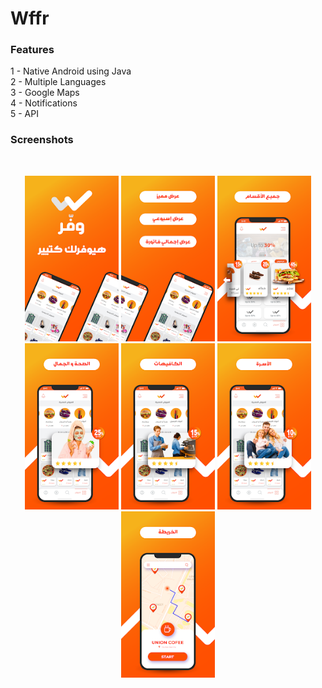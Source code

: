 # Wffr

### Features

1 - Native Android using Java
</br>
2 - Multiple Languages
</br>
3 - Google Maps
</br>
4 - Notifications
</br>
5 - API

### Screenshots
</br>

<p align="center">
  <img src="screens/img1.webp" width="150" title="hover text">
  <img src="screens/img2.webp" width="150" title="hover text">
  <img src="screens/img3.webp" width="150" title="hover text">
  <img src="screens/img4.webp" width="150" title="hover text">
  <img src="screens/img5.webp" width="150" title="hover text">
  <img src="screens/img6.webp" width="150" title="hover text">
  <img src="screens/img7.webp" width="150" title="hover text">
</p>
